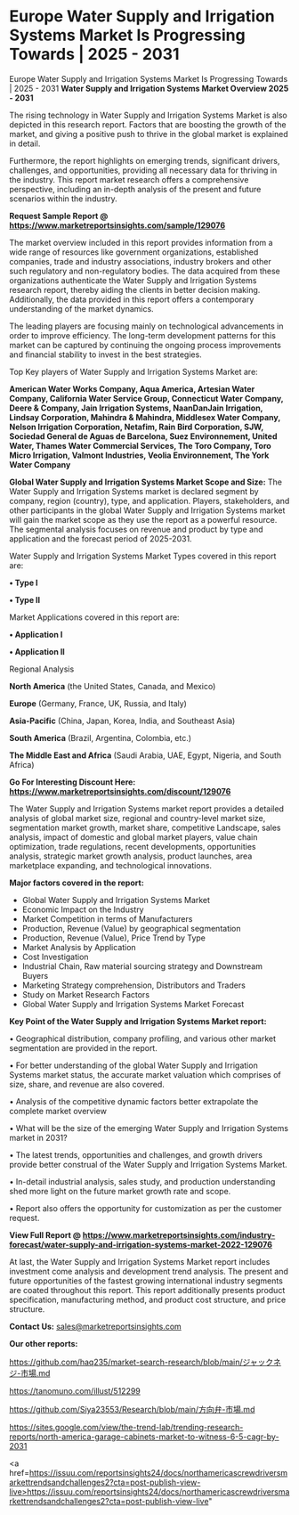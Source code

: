 # Europe Water Supply and Irrigation Systems Market Is Progressing Towards | 2025 - 2031
 Europe Water Supply and Irrigation Systems Market Is Progressing Towards | 2025 - 2031
<Strong> Water Supply and Irrigation Systems Market Overview 2025 - 2031</strong>

The rising technology in Water Supply and Irrigation Systems Market is also depicted in this research report. Factors that are boosting the growth of the market, and giving a positive push to thrive in the global market is explained in detail.

Furthermore, the report highlights on emerging trends, significant drivers, challenges, and opportunities, providing all necessary data for thriving in the industry. This report market research offers a comprehensive perspective, including an in-depth analysis of the present and future scenarios within the industry.

<strong>Request Sample Report @ <a href=https://www.marketreportsinsights.com/sample/129076>https://www.marketreportsinsights.com/sample/129076</a></strong>

The market overview included in this report provides information from a wide range of resources like government organizations, established companies, trade and industry associations, industry brokers and other such regulatory and non-regulatory bodies. The data acquired from these organizations authenticate the Water Supply and Irrigation Systems research report, thereby aiding the clients in better decision making. Additionally, the data provided in this report offers a contemporary understanding of the market dynamics.

The leading players are focusing mainly on technological advancements in order to improve efficiency. The long-term development patterns for this market can be captured by continuing the ongoing process improvements and financial stability to invest in the best strategies.

Top Key players of Water Supply and Irrigation Systems Market are:

<strong>American Water Works Company, Aqua America, Artesian Water Company, California Water Service Group, Connecticut Water Company, Deere & Company, Jain Irrigation Systems, NaanDanJain Irrigation, Lindsay Corporation, Mahindra & Mahindra, Middlesex Water Company, Nelson Irrigation Corporation, Netafim, Rain Bird Corporation, SJW, Sociedad General de Aguas de Barcelona, Suez Environnement, United Water, Thames Water Commercial Services, The Toro Company, Toro Micro Irrigation, Valmont Industries, Veolia Environnement, The York Water Company</strong>

<strong><b>Global Water Supply and Irrigation Systems Market Scope and Size:</b></strong>
The Water Supply and Irrigation Systems market is declared segment by company, region (country), type, and application. Players, stakeholders, and other participants in the global Water Supply and Irrigation Systems market will gain the market scope as they use the report as a powerful resource. The segmental analysis focuses on revenue and product by type and application and the forecast period of 2025-2031.

Water Supply and Irrigation Systems Market Types covered in this report are:

<strong>• Type I

• Type II</strong>

Market Applications covered in this report are:

<strong>• Application I

• Application II</strong> 

Regional Analysis

<strong>North America</strong> (the United States, Canada, and Mexico)

<strong>Europe</strong> (Germany, France, UK, Russia, and Italy)

<strong>Asia-Pacific</strong> (China, Japan, Korea, India, and Southeast Asia)

<strong>South America</strong> (Brazil, Argentina, Colombia, etc.)

<strong>The Middle East and Africa</strong> (Saudi Arabia, UAE, Egypt, Nigeria, and South Africa)

<strong>Go For Interesting Discount Here: <a href=https://www.marketreportsinsights.com/discount/129076>https://www.marketreportsinsights.com/discount/129076</a></strong>

The Water Supply and Irrigation Systems market report provides a detailed analysis of global market size, regional and country-level market size, segmentation market growth, market share, competitive Landscape, sales analysis, impact of domestic and global market players, value chain optimization, trade regulations, recent developments, opportunities analysis, strategic market growth analysis, product launches, area marketplace expanding, and technological innovations.

<strong><b>Major factors covered in the report:</b></strong>
<ul>
  <li>Global Water Supply and Irrigation Systems Market </li>
  <li>Economic Impact on the Industry</li>
  <li>Market Competition in terms of Manufacturers</li>
  <li>Production, Revenue (Value) by geographical segmentation</li>
  <li>Production, Revenue (Value), Price Trend by Type</li>
  <li>Market Analysis by Application</li>
  <li>Cost Investigation</li>
  <li>Industrial Chain, Raw material sourcing strategy and Downstream Buyers</li>
  <li>Marketing Strategy comprehension, Distributors and Traders</li>
  <li>Study on Market Research Factors</li>
  <li>Global Water Supply and Irrigation Systems Market Forecast</li>
</ul>

<strong><b>Key Point of the Water Supply and Irrigation Systems Market report:</b></strong>

• Geographical distribution, company profiling, and various other market segmentation are provided in the report.

• For better understanding of the global Water Supply and Irrigation Systems market status, the accurate market valuation which comprises of size, share, and revenue are also covered.

• Analysis of the competitive dynamic factors better extrapolate the complete market overview

• What will be the size of the emerging Water Supply and Irrigation Systems market in 2031?

• The latest trends, opportunities and challenges, and growth drivers provide better construal of the Water Supply and Irrigation Systems Market.

• In-detail industrial analysis, sales study, and production understanding shed more light on the future market growth rate and scope.

• Report also offers the opportunity for customization as per the customer request.

<strong><b>View Full Report @ <a href=https://www.marketreportsinsights.com/industry-forecast/water-supply-and-irrigation-systems-market-2022-129076>https://www.marketreportsinsights.com/industry-forecast/water-supply-and-irrigation-systems-market-2022-129076</a></b></strong>


At last, the Water Supply and Irrigation Systems Market report includes investment come analysis and development trend analysis. The present and future opportunities of the fastest growing international industry segments are coated throughout this report. This report additionally presents product specification, manufacturing method, and product cost structure, and price structure.

<strong>Contact Us:</strong>
sales@marketreportsinsights.com

<strong>Our other reports:</strong>

<a href=https://github.com/haq235/market-search-research/blob/main/ジャックネジ-市場.md>https://github.com/haq235/market-search-research/blob/main/ジャックネジ-市場.md</a>

<a href=https://tanomuno.com/illust/512299>https://tanomuno.com/illust/512299</a>

<a href=https://github.com/Siya23553/Research/blob/main/方向弁-市場.md>https://github.com/Siya23553/Research/blob/main/方向弁-市場.md</a>

<a href=https://sites.google.com/view/the-trend-lab/trending-research-reports/north-america-garage-cabinets-market-to-witness-6-5-cagr-by-2031>https://sites.google.com/view/the-trend-lab/trending-research-reports/north-america-garage-cabinets-market-to-witness-6-5-cagr-by-2031</a>

<a href=https://issuu.com/reportsinsights24/docs/northamericascrewdriversmarkettrendsandchallenges2?cta=post-publish-view-live>https://issuu.com/reportsinsights24/docs/northamericascrewdriversmarkettrendsandchallenges2?cta=post-publish-view-live</a>"
